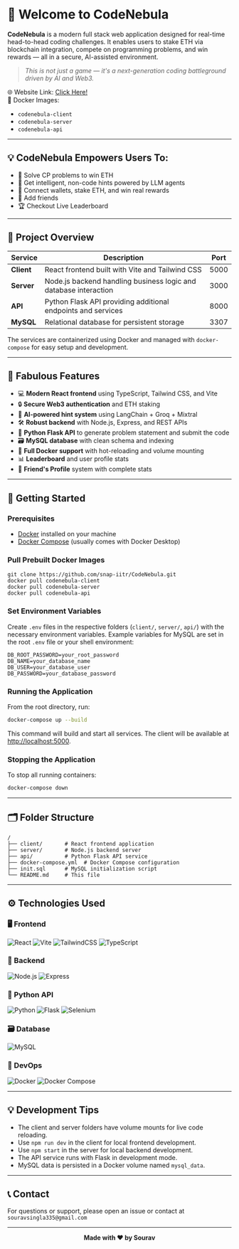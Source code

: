 # 🚀 Welcome to CodeNebula

**CodeNebula** is a modern full stack web application designed for real-time head-to-head coding challenges. It enables users to stake ETH via blockchain integration, compete on programming problems, and win rewards — all in a secure, AI-assisted environment.

> _This is not just a game — it's a next-generation coding battleground driven by AI and Web3._


🌐 Website Link: [Click Here!](https://codenebula.onrender.com)  
🐳 Docker Images:  
- `codenebula-client`  
- `codenebula-server`  
- `codenebula-api`

---

## 💡 CodeNebula Empowers Users To:

- 🎯 Solve CP problems to win ETH  
- 🧠 Get intelligent, non-code hints powered by LLM agents  
- 🔐 Connect wallets, stake ETH, and win real rewards  
- 👥 Add friends
- 🏆 Checkout Live Leaderboard

---

## 🌟 Project Overview

| Service | Description | Port |
|---------|-------------|------|
| **Client** | React frontend built with Vite and Tailwind CSS | 5000 |
| **Server** | Node.js backend handling business logic and database interaction | 3000 |
| **API** | Python Flask API providing additional endpoints and services | 8000 |
| **MySQL** | Relational database for persistent storage | 3307 |

The services are containerized using Docker and managed with `docker-compose` for easy setup and development.

---

## 🎨 Fabulous Features

- 💻 **Modern React frontend** using TypeScript, Tailwind CSS, and Vite
- 🔒 **Secure Web3 authentication** and ETH staking
- 🧠 **AI-powered hint system** using LangChain + Groq + Mixtral
- 🛠️ **Robust backend** with Node.js, Express, and REST APIs
- 🧪 **Python Flask API** to generate problem statement and submit the code
- 🗃️ **MySQL database** with clean schema and indexing
- 🐳 **Full Docker support** with hot-reloading and volume mounting
- 📊 **Leaderboard** and user profile stats
- 👥 **Friend's Profile** system with complete stats 

---

## 🚀 Getting Started

### Prerequisites

- [Docker](https://www.docker.com/get-started) installed on your machine
- [Docker Compose](https://docs.docker.com/compose/install/) (usually comes with Docker Desktop)

### Pull Prebuilt Docker Images

```
git clone https://github.com/snap-iitr/CodeNebula.git
docker pull codenebula-client
docker pull codenebula-server
docker pull codenebula-api
```

### Set Environment Variables

Create `.env` files in the respective folders (`client/`, `server/`, `api/`) with the necessary environment variables. Example variables for MySQL are set in the root `.env` file or your shell environment:

```env
DB_ROOT_PASSWORD=your_root_password
DB_NAME=your_database_name
DB_USER=your_database_user
DB_PASSWORD=your_database_password
```

### Running the Application

From the root directory, run:

```bash
docker-compose up --build
```

This command will build and start all services. The client will be available at [http://localhost:5000](http://localhost:5000).

### Stopping the Application

To stop all running containers:

```bash
docker-compose down
```

---

## 🗂️ Folder Structure

```
/
├── client/       # React frontend application
├── server/       # Node.js backend server
├── api/          # Python Flask API service
├── docker-compose.yml  # Docker Compose configuration
├── init.sql      # MySQL initialization script
└── README.md     # This file
```

---

## ⚙️ Technologies Used

### 🖥️ Frontend
![React](https://img.shields.io/badge/React-20232A?style=for-the-badge&logo=react&logoColor=61DAFB)
![Vite](https://img.shields.io/badge/Vite-646CFF?style=for-the-badge&logo=vite&logoColor=white)
![TailwindCSS](https://img.shields.io/badge/TailwindCSS-38B2AC?style=for-the-badge&logo=tailwind-css&logoColor=white)
![TypeScript](https://img.shields.io/badge/TypeScript-007ACC?style=for-the-badge&logo=typescript&logoColor=white)

### 🔧 Backend
![Node.js](https://img.shields.io/badge/Node.js-339933?style=for-the-badge&logo=nodedotjs&logoColor=white)
![Express](https://img.shields.io/badge/Express.js-000000?style=for-the-badge&logo=express&logoColor=white)

### 🧠 Python API
![Python](https://img.shields.io/badge/Python-3776AB?style=for-the-badge&logo=python&logoColor=white)
![Flask](https://img.shields.io/badge/Flask-000000?style=for-the-badge&logo=flask&logoColor=white)
![Selenium](https://img.shields.io/badge/Selenium-43B02A?style=for-the-badge&logo=selenium&logoColor=white)

### 🗃️ Database
![MySQL](https://img.shields.io/badge/MySQL-4479A1?style=for-the-badge&logo=mysql&logoColor=white)

### 🐳 DevOps
![Docker](https://img.shields.io/badge/Docker-2496ED?style=for-the-badge&logo=docker&logoColor=white)
![Docker Compose](https://img.shields.io/badge/Docker--Compose-000000?style=for-the-badge&logo=docker&logoColor=white)

---

## 💡 Development Tips

- The client and server folders have volume mounts for live code reloading.
- Use `npm run dev` in the client for local frontend development.
- Use `npm start` in the server for local backend development.
- The API service runs with Flask in development mode.
- MySQL data is persisted in a Docker volume named `mysql_data`.

---

## 📞 Contact

For questions or support, please open an issue or contact at `souravsingla335@gmail.com`

---

<p align="center"><b>Made with ❤️ by Sourav</b></p>
